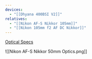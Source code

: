 ```yaml
---
devices:
  - "[[Dhyana 400BSI V2]]"
relatives:
  - "[[Nikon AF-S Nikkor 105mm]]"
  - "[[Nikon 105mm f2 AF DC Nikkor]]"
---
```


[Optical Specs](https://www.photonstophotos.net/GeneralTopics/Lenses/OpticalBench/OpticalBench.htm#Data/JP2015-041003_Example01MLP.txt,figureOpacity=0.25,AxisO,OffAxis)

![[Nikon AF-S Nikkor 50mm Optics.png]]